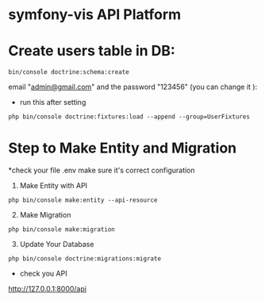 # symfony-vis API Platform


# Create users table in DB:

`bin/console doctrine:schema:create`

email "admin@gmail.com" and the password "123456" (you can change it ):

- run this after setting

`php bin/console doctrine:fixtures:load --append --group=UserFixtures`



# Step to Make Entity and Migration

*check your file .env make sure it's correct configuration

1. Make Entity with API 

`php bin/console make:entity --api-resource`

2. Make Migration

`php bin/console make:migration`

3. Update Your Database

`php bin/console doctrine:migrations:migrate`

- check you API
 
http://127.0.0.1:8000/api
